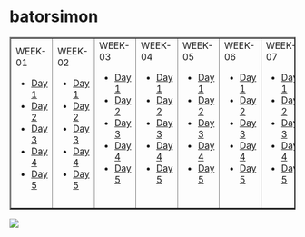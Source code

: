 # batorsimon



<table border="2" cellspacing="10">
<tr>
<td>
WEEK-01

<ul>
<li><a href="https://github.com/greenfox-academy/batorsimon/tree/master/week-01/day-1">Day 1</a></li>
<li><a href="https://github.com/greenfox-academy/batorsimon/tree/master/week-01/day-2">Day 2</a></li>
<li><a href="https://github.com/greenfox-academy/batorsimon/tree/master/week-01/day-3">Day 3</a></li>
<li><a href="https://github.com/greenfox-academy/batorsimon/tree/master/week-01/day-4">Day 4</a></li>
<li><a href="https://github.com/greenfox-academy/batorsimon/tree/master/week-01/day-5">Day 5</a></li>
</ul>

</td>

<td>
WEEK-02

<ul>
<li><a href="https://github.com/greenfox-academy/batorsimon/tree/master/week-02/day1">Day 1</a></li>
<li><a href="https://github.com/greenfox-academy/batorsimon/tree/master/week-02/day2">Day 2</a></li>
<li><a href="https://github.com/greenfox-academy/batorsimon/tree/master/week-02/day3">Day 3</a></li>
<li><a href="https://github.com/greenfox-academy/batorsimon/tree/master/week-02/day4">Day 4</a></li>
<li><a href="https://github.com/greenfox-academy/batorsimon/tree/master/week-02/day5">Day 5</a></li>
</ul>

</td>

<td>
WEEK-03

<ul>
<li><a href="https://github.com/greenfox-academy/batorsimon/tree/master/week-03/day1">Day 1</a></li>
<li><a href="https://github.com/greenfox-academy/batorsimon/tree/master/week-03/day2">Day 2</a></li>
<li><a href="https://github.com/greenfox-academy/batorsimon/tree/master/week-03/day3">Day 3</a></li>
<li><a href="https://github.com/greenfox-academy/batorsimon/tree/master/week-03/day4">Day 4</a></li>
<li><a href="https://github.com/greenfox-academy/batorsimon/tree/master/week-03/day5">Day 5</a></li>
</ul>
<br>

</td>

<td>
WEEK-04

<ul>
<li><a href="https://github.com/greenfox-academy/batorsimon/tree/master/week-04/day1">Day 1</a></li>
<li><a href="https://github.com/greenfox-academy/batorsimon/tree/master/week-04/day2">Day 2</a></li>
<li><a href="https://github.com/greenfox-academy/batorsimon/tree/master/week-04/day3">Day 3</a></li>
<li><a href="https://github.com/greenfox-academy/batorsimon/tree/master/week-04/day4">Day 4</a></li>
<li><a href="https://github.com/greenfox-academy/batorsimon/tree/master/week-04/day5">Day 5</a></li>
</ul>
<br>

</td>

<td>
WEEK-05

<ul>
<li><a href="https://github.com/greenfox-academy/batorsimon/tree/master/week-04/day1">Day 1</a></li>
<li><a href="https://github.com/greenfox-academy/batorsimon/tree/master/week-04/day2">Day 2</a></li>
<li><a href="https://github.com/greenfox-academy/batorsimon/tree/master/week-04/day3">Day 3</a></li>
<li><a href="https://github.com/greenfox-academy/batorsimon/tree/master/week-04/day4">Day 4</a></li>
<li><a href="https://github.com/greenfox-academy/batorsimon/tree/master/week-04/day5">Day 5</a></li>
</ul>
<br>

</td>

<td>
WEEK-06

<ul>
<li><a href="https://github.com/greenfox-academy/batorsimon/tree/master/week-06/day1">Day 1</a></li>
<li><a href="https://github.com/greenfox-academy/batorsimon/tree/master/week-06/day2">Day 2</a></li>
<li><a href="https://github.com/greenfox-academy/batorsimon/tree/master/week-06/day3">Day 3</a></li>
<li><a href="https://github.com/greenfox-academy/batorsimon/tree/master/week-06/day4">Day 4</a></li>
<li><a href="https://github.com/greenfox-academy/batorsimon/tree/master/week-06/day5">Day 5</a></li>
</ul>
<br>

</td>

<td>
WEEK-07

<ul>
<li><a href="https://github.com/greenfox-academy/batorsimon/tree/master/week-07/day1">Day 1</a></li>
<li><a href="https://github.com/greenfox-academy/batorsimon/tree/master/week-07/day2">Day 2</a></li>
<li><a href="https://github.com/greenfox-academy/batorsimon/tree/master/week-07/day3">Day 3</a></li>
<li><a href="https://github.com/greenfox-academy/batorsimon/tree/master/week-07/day4">Day 4</a></li>
<li><a href="https://github.com/greenfox-academy/batorsimon/tree/master/week-07/day5">Day 5</a></li>
</ul>
<br>

</td>

<td>
WEEK-08

<ul>
<li><a href="https://github.com/greenfox-academy/batorsimon/tree/master/week-08/day1">Day 1</a></li>
<li><a href="https://github.com/greenfox-academy/batorsimon/tree/master/week-08/day2">Day 2</a></li>
<li><a href="https://github.com/greenfox-academy/batorsimon/tree/master/week-08/day3">Day 3</a></li>
<li><a href="https://github.com/greenfox-academy/batorsimon/tree/master/week-08/day4">Day 4</a></li>
<li><a href="https://github.com/greenfox-academy/batorsimon/tree/master/week-08/day5">Day 5</a></li>
</ul>

</td>

</tr>
</table>

![](https://github.com/greenfox-academy/batorsimon/blob/master/batorsimon/icons3.jpg)


